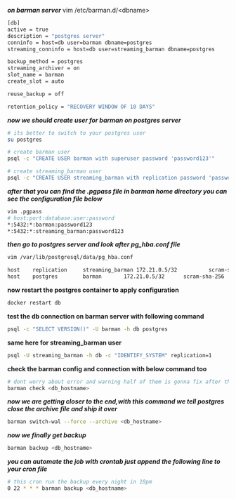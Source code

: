 ***on barman server***
vim /etc/barman.d/\<dbname>
```bash
[db]
active = true
description = "postgres server"
conninfo = host=db user=barman dbname=postgres
streaming_conninfo = host=db user=streaming_barman dbname=postgres

backup_method = postgres
streaming_archiver = on
slot_name = barman
create_slot = auto

reuse_backup = off

retention_policy = "RECOVERY WINDOW OF 10 DAYS"
```
***now we should create user for barman on postgres server***
```bash
# its better to switch to your postgres user
su postgres

# create barman user
psql -c "CREATE USER barman with superuser password 'password123'"

# create streaming_barman user
psql -c "CREATE USER streaming_barman with replication password 'password123'"
```
***after that you can find the .pgpass file in barman home directory you can see the configuration file below***
```bash
vim .pgpass
# host:port:database:user:password
*:5432:*:barman:password123
*:5432:*:streaming_barman:password123
```
***then go to postgres server and look after pg_hba.conf file***
```bash
vim /var/lib/postgresql/data/pg_hba.conf

host    replication     streaming_barman 172.21.0.5/32          scram-sha-256
host    postgres        barman 		 172.21.0.5/32		scram-sha-256
```
**now restart the postgres container to apply configuration**
```bash
docker restart db
```
**test the db connection on barman server with following command**
```bash
psql -c "SELECT VERSION()" -U barman -h db postgres
```
**same here for streaming_barman user**
```bash
psql -U streaming_barman -h db -c "IDENTIFY_SYSTEM" replication=1
```
**check the barman config and connection with below command too**
```bash
# dont worry about error and warning half of them is gonna fix after the next command
barman check <db_hostname>
```

***now we are getting closer to the end,with this command we tell postgres close the archive file and ship it over***
```bash
barman switch-wal --force --archive <db_hostname>
```
***now we finally get backup***
```bash
barman backup <db_hostname>
```
***you can automate the job with crontab just append the following line to your cron file***
```bash
# this cron run the backup every night in 10pm 
0 22 * * * barman backup <db_hostname>
```
